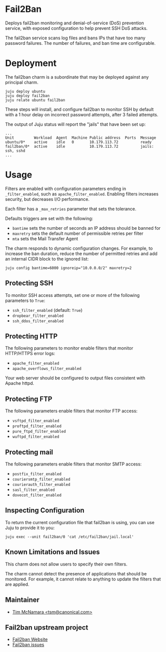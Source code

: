 # Fail2Ban

Deploys fail2ban monitoring and denial-of-service (DoS) prevention service,
with exposed configuration to help prevent SSH DoS attacks.

The fail2ban service scans log files and bans IPs that have too many password
failures.  The number of failures, and ban time are configurable.

# Deployment

The fail2ban charm is a subordinate that may be deployed against any principal charm.

    juju deploy ubuntu
    juju deploy fail2ban
    juju relate ubuntu fail2ban

These steps will install, and configure fail2ban to monitor SSH by default
with a 1 hour delay on incorrect password attempts, after 3 failed attempts.

The output of Juju status will report the "jails" that have been set up:


    ...
    Unit         Workload  Agent  Machine Public address  Ports  Message
    ubuntu/0*    active    idle   0       10.179.113.72          ready
    fail2ban/0*  active    idle           10.179.113.72          jails: ssh, sshd
    ...



# Usage

Filters are enabled with configuration parameters ending in `_filter_enabled`, 
such as `apache_filter_enabled`. Enabling filters increases security, but decreases
I/O performance. 

Each filter has a `_max_retries` parameter that sets the tolerance.

Defaults triggers are set with the following:

- `bantime` sets the number of seconds an IP address should be banned for
- `maxretry` sets the default number of permissible retries per filter
- `mta` sets the Mail Transfer Agent

The charm responds to dynamic configuration changes. For example, to increase 
the ban duration, reduce the number of permitted retries and add an internal 
CIDR block to the ignored list:

    juju config bantime=6000 ignoreip="10.0.0.0/2" maxretry=2

## Protecting SSH

To monitor SSH access attempts, set one or more of the following parameters to `True`:

- `ssh_filter_enabled` (default: `True`)
- `dropbear_filter_enabled`
- `ssh_ddos_filter_enabled`


## Protecting HTTP

The following parameters to monitor enable filters that monitor HTTP/HTTPS error logs:

- `apache_filter_enabled`
- `apache_overflows_filter_enabled`

Your web server should be configured to output files consistent with Apache httpd.


## Protecting FTP

The following parameters enable filters that monitor FTP access:

- `vsftpd_filter_enabled`
- `proftpd_filter_enabled`
- `pure_ftpd_filter_enabled`
- `wuftpd_filter_enabled`


## Protecting mail

The following parameters enable filters that monitor SMTP access:

- `postfix_filter_enabled`
- `couriersmtp_filter_enabled`
- `courierauth_filter_enabled`
- `sasl_filter_enabled`
- `dovecot_filter_enabled`

## Inspecting Configuration

To return the current configuration file that fail2ban is using, you can use
Juju to provide it to you:

    juju exec --unit fail2ban/0 'cat /etc/fail2ban/jail.local'


## Known Limitations and Issues

This charm does not allow users to specify their own filters.

The charm cannot detect the presence of applications that should be monitored. For example, it cannot relate to anything to update the filters that are applied. 


## Maintainer

- [Tim McNamara &lt;tsm@canonical.com&gt;](mailto:tsm@canonical.com)

## Fail2ban upstream project

- [Fail2ban Website](http://www.fail2ban.org/wiki/index.php/Main_Page)
- [Fail2ban issues](https://github.com/fail2ban/fail2ban/issues)
